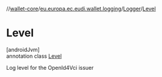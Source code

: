 //[wallet-core](../../../../index.md)/[eu.europa.ec.eudi.wallet.logging](../../index.md)/[Logger](../index.md)/[Level](index.md)

# Level

[androidJvm]\
annotation class [Level](index.md)

Log level for the OpenId4Vci issuer
